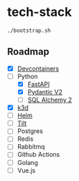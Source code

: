 # tech-stack

```
./bootstrap.sh
```

## Roadmap

- [x] [Devcontainers](https://code.visualstudio.com/docs/devcontainers/containers)
- [ ] Python
  - [x] [FastAPI](https://fastapi.tiangolo.com)
  - [x] [Pydantic V2](https://docs.pydantic.dev/latest)
  - [ ] [SQL Alchemy 2](https://docs.sqlalchemy.org/en/20)
- [x] [k3d](https://k3d.io)
- [ ] [Helm](https://helm.sh)
- [ ] [Tilt](https://tilt.dev)
- [ ] Postgres
- [ ] Redis
- [ ] Rabbitmq
- [ ] Github Actions
- [ ] Golang
- [ ] Vue.js
